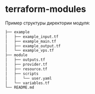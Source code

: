 # terraform-modules

Пример структуры директории модуля:

```bash
├── example
│   ├── example_input.tf
│   ├── example_main.tf
│   ├── example_output.tf
│   └── example_vps.tf
├── module
│   ├── outputs.tf
│   ├── provider.tf
│   ├── resource.tf
│   ├── scripts
│   │   └── user.yaml
│   └── variables.tf
└── README.md
```

